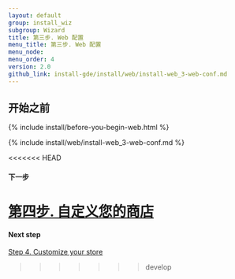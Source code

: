 ```yaml
---
layout: default 
group: install_wiz 
subgroup: Wizard
title: 第三步. Web 配置
menu_title: 第三步. Web 配置
menu_node: 
menu_order: 4
version: 2.0
github_link: install-gde/install/web/install-web_3-web-conf.md
---
```


## 开始之前
{% include install/before-you-begin-web.html %}

{% include install/web/install-web_3-web-conf.md %}

<<<<<<< HEAD
#### 下一步
<a href="{{ site.gdeurl }}install-gde/install/web/install-web_4-customize-store.html">第四步. 自定义您的商店</a>
=======
#### Next step
<a href="{{page.baseurl}}install-gde/install/web/install-web_4-customize-store.html">Step 4. Customize your store</a>
>>>>>>> develop
